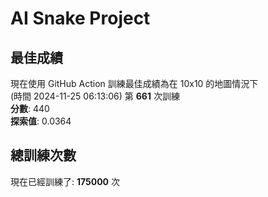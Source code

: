
# AI Snake Project

## **最佳成績**
現在使用 GitHub Action 訓練最佳成績為在 10x10 的地圖情況下  
(時間 2024-11-25 06:13:06) 第 **661** 次訓練  
**分數**: 440  
**探索值**: 0.0364

## 總訓練次數
現在已經訓練了: **175000** 次
